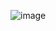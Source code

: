 ![image](https://github.com/cclautert/StarkStoreDistributed/assets/14001285/151cfa63-72ea-4dee-b567-d34d8414f342)
